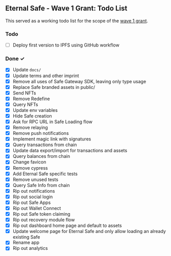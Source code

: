 ## Eternal Safe - Wave 1 Grant: Todo List

This served as a working todo list for the scope of the [wave 1 grant](https://app.charmverse.io/safe-grants-program/page-005239065690887612).

### Todo

- [ ] Deploy first version to IPFS using GitHub workflow

### Done ✓

- [x] Update `docs/`
- [x] Update terms and other imprint
- [x] Remove all uses of Safe Gateway SDK, leaving only type usage
- [x] Replace Safe branded assets in public/
- [x] Send NFTs
- [x] Remove Redefine
- [x] Query NFTs
- [x] Update env variables
- [x] Hide Safe creation
- [x] Ask for RPC URL in Safe Loading flow
- [x] Remove relaying
- [x] Remove push notifications
- [x] Implement magic link with signatures
- [x] Query transactions from chain
- [x] Update data export/import for transactions and assets
- [x] Query balances from chain
- [x] Change favicon
- [x] Remove cypress
- [x] Add Eternal Safe specific tests
- [x] Remove unused tests
- [x] Query Safe Info from chain
- [x] Rip out notifications
- [x] Rip out social login
- [x] Rip out Safe Apps
- [x] Rip out Wallet Connect
- [x] Rip out Safe token claiming
- [x] Rip out recovery module flow
- [x] Rip out dashboard home page and default to assets
- [x] Update welcome page for Eternal Safe and only allow loading an already existing Safe
- [x] Rename app
- [x] Rip out analytics
